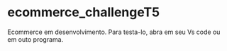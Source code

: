 # ecommerce_challengeT5
Ecommerce em desenvolvimento. Para testa-lo, abra em seu Vs code ou em outo programa.
